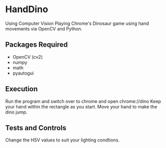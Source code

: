 # HandDino
Using Computer Vision
Playing Chrome's Dinosaur game using hand movements via OpenCV and Python.

## Packages Required
* OpenCV (cv2)
* numpy
* math
* pyautogui

## Execution
Run the program and switch over to chrome and open chrome://dino
Keep your hand within the rectangle as you start. Move your hand to make the dino jump.

## Tests and Controls

Change the HSV values to suit your lighting condtions. 
